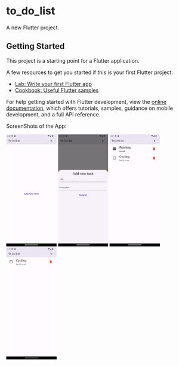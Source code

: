 # to_do_list

A new Flutter project.

## Getting Started

This project is a starting point for a Flutter application.

A few resources to get you started if this is your first Flutter project:

- [Lab: Write your first Flutter app](https://docs.flutter.dev/get-started/codelab)
- [Cookbook: Useful Flutter samples](https://docs.flutter.dev/cookbook)

For help getting started with Flutter development, view the
[online documentation](https://docs.flutter.dev/), which offers tutorials,
samples, guidance on mobile development, and a full API reference.


ScreenShots of the App:



<img src="image1.png" height="300em" />  <img src="image2.png" height="300em" />  <img src="image3.png" height="300em" />  <img src="image4.png" height="300em" />


